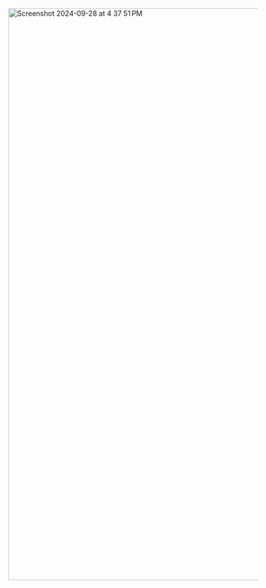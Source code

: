 <img width="1155" alt="Screenshot 2024-09-28 at 4 37 51 PM" src="https://github.com/user-attachments/assets/8448621d-8d27-4d96-9261-fef2e94382ef">
